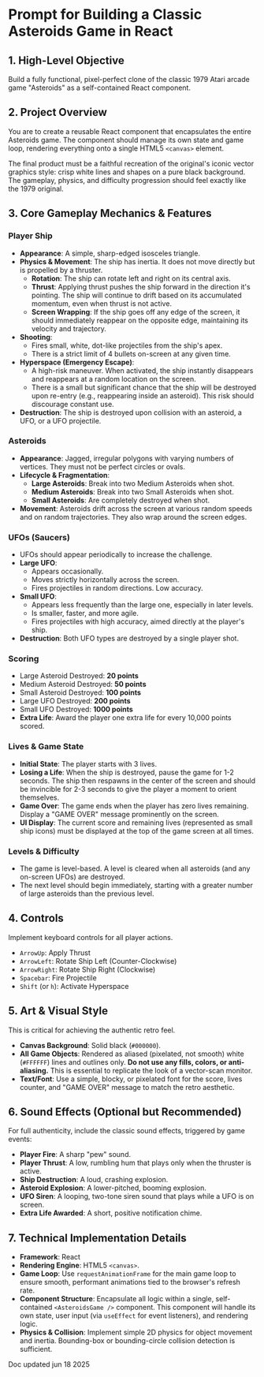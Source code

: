 # Prompt for Building a Classic Asteroids Game in React

## 1. High-Level Objective

Build a fully functional, pixel-perfect clone of the classic 1979 Atari arcade game "Asteroids" as a self-contained React component.

## 2. Project Overview

You are to create a reusable React component that encapsulates the entire Asteroids game. The component should manage its own state and game loop, rendering everything onto a single HTML5 `<canvas>` element.

The final product must be a faithful recreation of the original's iconic vector graphics style: crisp white lines and shapes on a pure black background. The gameplay, physics, and difficulty progression should feel exactly like the 1979 original.

## 3. Core Gameplay Mechanics & Features

### Player Ship
-   **Appearance**: A simple, sharp-edged isosceles triangle.
-   **Physics & Movement**: The ship has inertia. It does not move directly but is propelled by a thruster.
    -   **Rotation**: The ship can rotate left and right on its central axis.
    -   **Thrust**: Applying thrust pushes the ship forward in the direction it's pointing. The ship will continue to drift based on its accumulated momentum, even when thrust is not active.
    -   **Screen Wrapping**: If the ship goes off any edge of the screen, it should immediately reappear on the opposite edge, maintaining its velocity and trajectory.
-   **Shooting**:
    -   Fires small, white, dot-like projectiles from the ship's apex.
    -   There is a strict limit of 4 bullets on-screen at any given time.
-   **Hyperspace (Emergency Escape)**:
    -   A high-risk maneuver. When activated, the ship instantly disappears and reappears at a random location on the screen.
    -   There is a small but significant chance that the ship will be destroyed upon re-entry (e.g., reappearing inside an asteroid). This risk should discourage constant use.
-   **Destruction**: The ship is destroyed upon collision with an asteroid, a UFO, or a UFO projectile.

### Asteroids
-   **Appearance**: Jagged, irregular polygons with varying numbers of vertices. They must not be perfect circles or ovals.
-   **Lifecycle & Fragmentation**:
    -   **Large Asteroids**: Break into two Medium Asteroids when shot.
    -   **Medium Asteroids**: Break into two Small Asteroids when shot.
    -   **Small Asteroids**: Are completely destroyed when shot.
-   **Movement**: Asteroids drift across the screen at various random speeds and on random trajectories. They also wrap around the screen edges.

### UFOs (Saucers)
-   UFOs should appear periodically to increase the challenge.
-   **Large UFO**:
    -   Appears occasionally.
    -   Moves strictly horizontally across the screen.
    -   Fires projectiles in random directions. Low accuracy.
-   **Small UFO**:
    -   Appears less frequently than the large one, especially in later levels.
    -   Is smaller, faster, and more agile.
    -   Fires projectiles with high accuracy, aimed directly at the player's ship.
-   **Destruction**: Both UFO types are destroyed by a single player shot.

### Scoring
-   Large Asteroid Destroyed: **20 points**
-   Medium Asteroid Destroyed: **50 points**
-   Small Asteroid Destroyed: **100 points**
-   Large UFO Destroyed: **200 points**
-   Small UFO Destroyed: **1000 points**
-   **Extra Life**: Award the player one extra life for every 10,000 points scored.

### Lives & Game State
-   **Initial State**: The player starts with 3 lives.
-   **Losing a Life**: When the ship is destroyed, pause the game for 1-2 seconds. The ship then respawns in the center of the screen and should be invincible for 2-3 seconds to give the player a moment to orient themselves.
-   **Game Over**: The game ends when the player has zero lives remaining. Display a "GAME OVER" message prominently on the screen.
-   **UI Display**: The current score and remaining lives (represented as small ship icons) must be displayed at the top of the game screen at all times.

### Levels & Difficulty
-   The game is level-based. A level is cleared when all asteroids (and any on-screen UFOs) are destroyed.
-   The next level should begin immediately, starting with a greater number of large asteroids than the previous level.

## 4. Controls

Implement keyboard controls for all player actions.
-   `ArrowUp`: Apply Thrust
-   `ArrowLeft`: Rotate Ship Left (Counter-Clockwise)
-   `ArrowRight`: Rotate Ship Right (Clockwise)
-   `Spacebar`: Fire Projectile
-   `Shift` (or `h`): Activate Hyperspace

## 5. Art & Visual Style

This is critical for achieving the authentic retro feel.
-   **Canvas Background**: Solid black (`#000000`).
-   **All Game Objects**: Rendered as aliased (pixelated, not smooth) white (`#FFFFFF`) lines and outlines only. **Do not use any fills, colors, or anti-aliasing.** This is essential to replicate the look of a vector-scan monitor.
-   **Text/Font**: Use a simple, blocky, or pixelated font for the score, lives counter, and "GAME OVER" message to match the retro aesthetic.

## 6. Sound Effects (Optional but Recommended)

For full authenticity, include the classic sound effects, triggered by game events:
-   **Player Fire**: A sharp "pew" sound.
-   **Player Thrust**: A low, rumbling hum that plays only when the thruster is active.
-   **Ship Destruction**: A loud, crashing explosion.
-   **Asteroid Explosion**: A lower-pitched, booming explosion.
-   **UFO Siren**: A looping, two-tone siren sound that plays while a UFO is on screen.
-   **Extra Life Awarded**: A short, positive notification chime.

## 7. Technical Implementation Details

-   **Framework**: React
-   **Rendering Engine**: HTML5 `<canvas>`.
-   **Game Loop**: Use `requestAnimationFrame` for the main game loop to ensure smooth, performant animations tied to the browser's refresh rate.
-   **Component Structure**: Encapsulate all logic within a single, self-contained `<AsteroidsGame />` component. This component will handle its own state, user input (via `useEffect` for event listeners), and rendering logic.
-   **Physics & Collision**: Implement simple 2D physics for object movement and inertia. Bounding-box or bounding-circle collision detection is sufficient. 

Doc updated jun 18 2025
